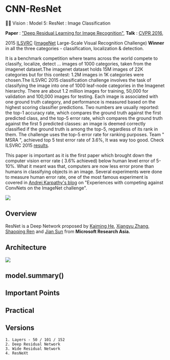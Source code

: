 # CNN-ResNet
🕵🏻 Vision : Model 5: ResNet : Image Classification

<b>Paper</b> : ["Deep Residual Learning for Image Recognition"](https://arxiv.org/abs/1512.03385), <b>Talk</b> : [CVPR 2016](https://youtu.be/C6tLw-rPQ2o),

2015 [ILSVRC](http://www.image-net.org/challenges/LSVRC/) ([ImageNet](http://www.image-net.org/) Large-Scale Visual Recognition Challenge) <b>Winner</b> in all the three categories - classification, localization & detection.

It is a benchmark competition where teams across the world compete to classify, localize, detect ... images of 1000 categories, taken from the imagenet dataset.The imagenet dataset holds 15M images of 22K categories but for this contest: 1.2M images in 1K categories were chosen.The ILSVRC 2015 classification challenge involves the task of classifying the image into one of 1000 leaf-node categories in the Imagenet hierarchy. There are about 1.2 million images for training, 50,000 for validation and 100,000 images for testing. Each image is associated with one ground truth category, and performance is measured based on the highest scoring classifier predictions. Two numbers are usually reported: the top-1 accuracy rate, which compares the ground truth against the first predicted class, and the top-5 error rate, which compares the ground truth against the first 5 predicted classes: an image is deemed correctly classified if the ground truth is among the top-5, regardless of its rank in them. The challenge uses the top-5 error rate for ranking purposes. Team " MSRA ", achieved top 5 test error rate of 3.6%, It was way too good. Check ILSVRC 2015 [results](http://image-net.org/challenges/LSVRC/2015/results).

This paper is important as it is the first paper which brought down the computer vision error rate ( 3.6% achieved) below human level error of 5-10%. What it meant was that, computers are now less error prone than humans in classifying objects in an image. Several experiments were done to measure human error rate, one of the most famous experiment is covered in [Andrej Karpathy's blog](http://karpathy.github.io/2014/09/02/what-i-learned-from-competing-against-a-convnet-on-imagenet/) on "Experiences with competing against ConvNets on the ImageNet challenge".

<img src="https://github.com/SKKSaikia/CNN-ResNet/blob/master/img/ResNet.gif">

Overview
-
ResNet is a Deep Network proposed by [Kaiming He](http://kaiminghe.com/), [Xiangyu Zhang](https://www.cs.purdue.edu/homes/xyzhang/), [Shaoqing Ren](http://shaoqingren.com/) and [Jian Sun](http://www.jiansun.org/) from <b>Microsoft Research Asia.</b>


Architecture
-
<img src="https://github.com/SKKSaikia/CNN-ResNet/blob/master/img/comp.png">

model.summary()
-

Important Points
-

Practical
-

Versions
-

    1. Layers - 50 / 101 / 152
    2. Deep Residual Network
    3. Wide Residual Network
    4. ResNeXt
